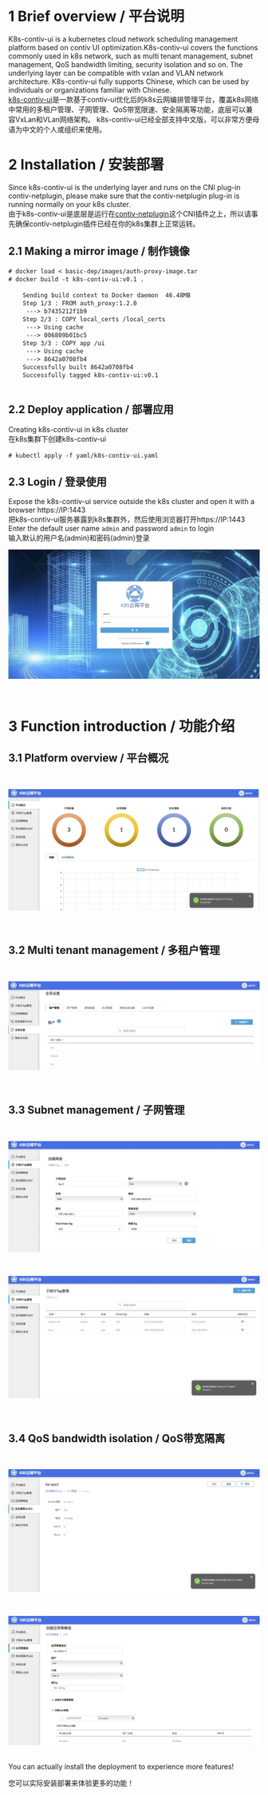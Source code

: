 # 1  Brief overview / 平台说明

K8s-contiv-ui is a kubernetes cloud network scheduling management platform based on contiv UI optimization.K8s-contiv-ui covers the functions commonly used in k8s network, such as multi tenant management, subnet management, QoS bandwidth limiting, security isolation and so on. The underlying layer can be compatible with vxlan and VLAN network architecture. K8s-contiv-ui fully supports Chinese, which can be used by individuals or organizations familiar with Chinese.
<br>
<a href="https://github.com/cloudnativer/k8s-contiv-ui">k8s-contiv-ui</a>是一款基于contiv-ui优化后的k8s云网编排管理平台，覆盖k8s网络中常用的多租户管理、子网管理、QoS带宽限速、安全隔离等功能，底层可以兼容VxLan和VLan网络架构。
k8s-contiv-ui已经全部支持中文版，可以非常方便母语为中文的个人或组织来使用。

# 2  Installation / 安装部署

Since k8s-contiv-ui is the underlying layer and runs on the CNI plug-in contiv-netplugin, please make sure that the contiv-netplugin plug-in is running normally on your k8s cluster.
<br>
由于k8s-contiv-ui是底层是运行在<a href="https://github.com/contiv/netplugin">contiv-netplugin</a>这个CNI插件之上，所以请事先确保contiv-netplugin插件已经在你的k8s集群上正常运转。

## 2.1  Making a mirror image / 制作镜像

```
# docker load < basic-dep/images/auth-proxy-image.tar
# docker build -t k8s-contiv-ui:v0.1 . 

    Sending build context to Docker daemon  46.48MB
    Step 1/3 : FROM auth_proxy:1.2.0
     ---> b7435212f1b9
    Step 2/3 : COPY local_certs /local_certs
     ---> Using cache
     ---> 006809b01bc5
    Step 3/3 : COPY app /ui
     ---> Using cache
     ---> 8642a0708fb4
    Successfully built 8642a0708fb4
    Successfully tagged k8s-contiv-ui:v0.1
    
```

## 2.2  Deploy application / 部署应用

Creating k8s-contiv-ui in k8s cluster
<br>
在k8s集群下创建k8s-contiv-ui

` # kubectl apply -f yaml/k8s-contiv-ui.yaml `

## 2.3  Login / 登录使用

Expose the k8s-contiv-ui service outside the k8s cluster and open it with a browser https://IP:1443
<br>
把k8s-contiv-ui服务暴露到k8s集群外，然后使用浏览器打开https://IP:1443
<br>
Enter the default user name `admin` and password `admin` to login
<br>
输入默认的用户名(admin)和密码(admin)登录
<br>

![k8s-contiv-ui](docs/images/readme-6.jpg)

<br>


# 3  Function introduction / 功能介绍

## 3.1  Platform overview / 平台概况

<br>

![k8s-contiv-ui](docs/images/readme-7.jpg)

<br>

## 3.2  Multi tenant management / 多租户管理

<br>

![k8s-contiv-ui](docs/images/readme-1.jpg)

<br>

## 3.3  Subnet management / 子网管理

<br>

![k8s-contiv-ui](docs/images/readme-2.jpg)

<br>

![k8s-contiv-ui](docs/images/readme-3.jpg)

<br>

## 3.4  QoS bandwidth isolation / QoS带宽隔离

<br>

![k8s-contiv-ui](docs/images/readme-4.jpg)

<br>

![k8s-contiv-ui](docs/images/readme-5.jpg)

<br>
You can actually install the deployment to experience more features!
<br>

您可以实际安装部署来体验更多的功能！

<br>

<br>


